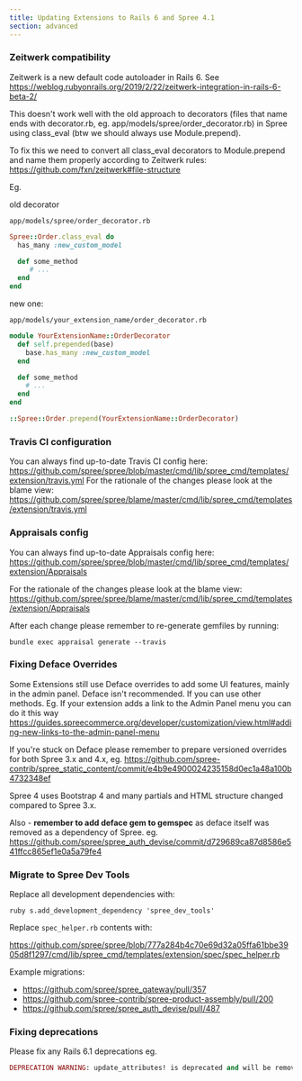 ```yaml
---
title: Updating Extensions to Rails 6 and Spree 4.1
section: advanced
---
```


### Zeitwerk compatibility

Zeitwerk is a new default code autoloader in Rails 6. See https://weblog.rubyonrails.org/2019/2/22/zeitwerk-integration-in-rails-6-beta-2/

This doesn't work well with the old approach to decorators (files that name ends with decorator.rb, eg. app/models/spree/order_decorator.rb) in Spree using class_eval (btw we should always use Module.prepend).

To fix this we need to convert all class_eval decorators to Module.prepend and name them properly according to Zeitwerk rules: https://github.com/fxn/zeitwerk#file-structure

Eg.

old decorator

`app/models/spree/order_decorator.rb`
```ruby
Spree::Order.class_eval do
  has_many :new_custom_model

  def some_method
     # ...
  end
end
```

new one:

`app/models/your_extension_name/order_decorator.rb`
```ruby
module YourExtensionName::OrderDecorator
  def self.prepended(base)
    base.has_many :new_custom_model
  end

  def some_method
    # ...
  end
end

::Spree::Order.prepend(YourExtensionName::OrderDecorator)
```

###  Travis CI configuration
You can always find up-to-date Travis CI config here: https://github.com/spree/spree/blob/master/cmd/lib/spree_cmd/templates/extension/travis.yml
For the rationale of the changes please look at the blame view: https://github.com/spree/spree/blame/master/cmd/lib/spree_cmd/templates/extension/travis.yml

### Appraisals config
You can always find up-to-date Appraisals config here: https://github.com/spree/spree/blob/master/cmd/lib/spree_cmd/templates/extension/Appraisals

For the rationale of the changes please look at the blame view: https://github.com/spree/spree/blame/master/cmd/lib/spree_cmd/templates/extension/Appraisals

After each change please remember to re-generate gemfiles by running:

`bundle exec appraisal generate --travis`

### Fixing Deface Overrides
Some Extensions still use Deface overrides to add some UI features, mainly in the admin panel. Deface isn't recommended. If you can use other methods.
Eg. If your extension adds a link to the Admin Panel menu you can do it this way https://guides.spreecommerce.org/developer/customization/view.html#adding-new-links-to-the-admin-panel-menu

If you're stuck on Deface please remember to prepare versioned overrides for both Spree 3.x and 4.x, eg.
https://github.com/spree-contrib/spree_static_content/commit/e4b9e4900024235158d0ec1a48a100b4732348ef

Spree 4 uses Bootstrap 4 and many partials and HTML structure changed compared to Spree 3.x.

Also - **remember to add deface gem to gemspec** as deface itself was removed as a dependency of Spree. eg. https://github.com/spree/spree_auth_devise/commit/d729689ca87d8586e541ffcc865ef1e0a5a79fe4

### Migrate to Spree Dev Tools
Replace all development dependencies with:

``ruby
s.add_development_dependency 'spree_dev_tools'
``

Replace `spec_helper.rb` contents with:

https://github.com/spree/spree/blob/777a284b4c70e69d32a05ffa61bbe3905d8f1297/cmd/lib/spree_cmd/templates/extension/spec/spec_helper.rb

Example migrations:

* https://github.com/spree/spree_gateway/pull/357
* https://github.com/spree-contrib/spree-product-assembly/pull/200
* https://github.com/spree/spree_auth_devise/pull/487

### Fixing deprecations
Please fix any Rails 6.1 deprecations eg.

```ruby
DEPRECATION WARNING: update_attributes! is deprecated and will be removed from Rails 6.1 (please, use update! instead)
```
